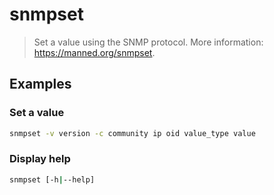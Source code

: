 # snmpset

> Set a value using the SNMP protocol. More information: <https://manned.org/snmpset>.

## Examples

### Set a value

```bash
snmpset -v version -c community ip oid value_type value
```

### Display help

```bash
snmpset [-h|--help]
```
